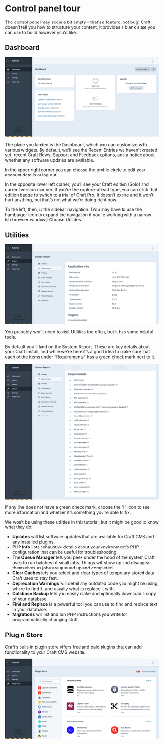 # Control panel tour

The control panel may seem a bit empty—that’s a feature, not bug! Craft doesn’t tell you how to structure your content, it provides a blank slate you can use to build however you’d like.

## Dashboard

<BrowserShot url="http://tutorial.test/admin/dashboard" :link="false" caption="The control panel without any content.">
<img src="../images/tutorial-empty-control-panel.png" alt="Screenshot of the Craft CMS control panel Dashboard" />
</BrowserShot>

The place you landed is the Dashboard, which you can customize with various widgets. By default, we’ll see the Recent Entries we haven’t created yet, recent Craft News, Support and Feedback options, and a notice about whether any software updates are available.

In the upper right corner you can choose the profile circle to edit your account details or log out.

In the opposite lower left corner, you’ll see your Craft edition (Solo) and current version number. If you’re the explore-ahead type, you can click that edition badge to switch to a trial of Craft Pro. It doesn’t expire and it won’t hurt anything, but that’s not what we’re doing right now.

To the left, then, is the sidebar navigation. (You may have to use the hamburger icon to expand the navigation if you’re working with a narrow-ish browser window.) Choose Utilities.

## Utilities

<BrowserShot url="http://tutorial.test/admin/utilities/system-report" :link="false" caption="The System Report utility lists important details about your installation.">
<img src="../images/tutorial-utilities.png" alt="Screenshot of the Craft CMS utilities section" />
</BrowserShot>

You probably won’t need to visit Utilities too often, but it has some helpful tools.

By default you’ll land on the System Report. These are key details about your Craft install, and while we’re here it’s a good idea to make sure that each of the items under “Requirements” has a green check mark next to it.

<BrowserShot url="http://tutorial.test/admin/utilities/system-report" :link="false" caption="Installed with flying colors.">
<img src="../images/tutorial-system-requirements.png" alt="Screenshot of the System Report’s Requirements list with all green checkmarks" />
</BrowserShot>

If any line does not have a green check mark, choose the “i” icon to see more information and whether it’s something you’re able to fix.

We won’t be using these utilities in this tutorial, but it might be good to know what they do:

- **Updates** will list software updates that are available for Craft CMS and any installed plugins.
- **PHP Info** lists exhaustive details about your environment’s PHP configuration that can be useful for troubleshooting.
- The **Queue Manager** lets you peek under the hood of the system Craft uses to run batches of small jobs. Things will show up and disappear themselves as jobs are queued up and completed.
- **Clear Caches** lets you select and clear types of temporary stored data Craft uses to stay fast.
- **Deprecation Warnings** will detail any outdated code you might be using, where to find it, and usually what to replace it with.
- **Database Backup** lets you easily make and optionally download a copy of your database.
- **Find and Replace** is a powerful tool you can use to find and replace text in your database.
- **Migrations** will list and run PHP instructions you write for programmatically changing stuff.

## Plugin Store

Craft’s built-in plugin store offers free and paid plugins that can add functionality to your Craft CMS website.

<BrowserShot url="http://tutorial.test/admin/plugin-store" :link="false" caption="The Craft CMS Plugin Store.">
<img src="../images/tutorial-plugin-store.png" alt="Screenshot of Plugin Store" />
</BrowserShot>
